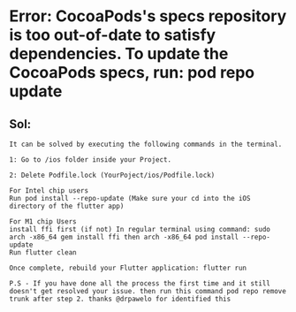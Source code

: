 # Error: CocoaPods's specs repository is too out-of-date to satisfy dependencies. To update the CocoaPods specs, run: pod repo update

## Sol:

```
It can be solved by executing the following commands in the terminal.

1: Go to /ios folder inside your Project.

2: Delete Podfile.lock (YourPoject/ios/Podfile.lock)

For Intel chip users
Run pod install --repo-update (Make sure your cd into the iOS directory of the flutter app)

For M1 chip Users
install ffi first (if not) In regular terminal using command: sudo arch -x86_64 gem install ffi then arch -x86_64 pod install --repo-update
Run flutter clean

Once complete, rebuild your Flutter application: flutter run

P.S - If you have done all the process the first time and it still doesn't get resolved your issue. then run this command pod repo remove trunk after step 2. thanks @drpawelo for identified this
```
